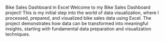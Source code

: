 Bike Sales Dashboard in Excel
Welcome to my Bike Sales Dashboard project! This is my initial step into the world of data visualization, where I processed, prepared, and visualized bike sales data using Excel. The project demonstrates how data can be transformed into meaningful insights, starting with fundamental data preparation and visualization techniques.
